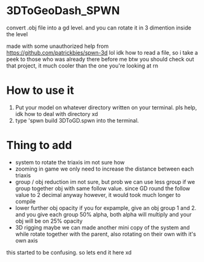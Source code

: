 # 3DToGeoDash_SPWN
convert .obj file into a gd level. and you can rotate it in 3 dimention inside the level

made with some unauthorized help from https://github.com/patrickbies/spwn-3d lol
idk how to read a file, so i take a peek to those who was already there before me
btw you should check out that project, it much cooler than the one you're looking at rn

# How to use it
1. Put your model on whatever directory written on your terminal.
   pls help, idk how to deal with directory xd
2. type 'spwn build 3DToGD.spwn into the terminal.

# Thing to add
- system to rotate the triaxis
  im not sure how
- zooming in game
  we only need to increase the distance between each triaxis
- group / obj reduction
  im not sure, but prob we can use less group if we group together obj with same follow value. since GD round the follow value to 2 decimal anyway
  however, it would took much longer to compile
- lower further obj opacity
  if you for expample, give an obj group 1 and 2. and you give each group 50% alpha, both alpha will multiply and your obj will be on 25% opacity
- 3D rigging
  maybe we can made another mini copy of the system and while rotate together with the parent, also rotating on their own with it's own axis

this started to be confusing. so lets end it here xd
